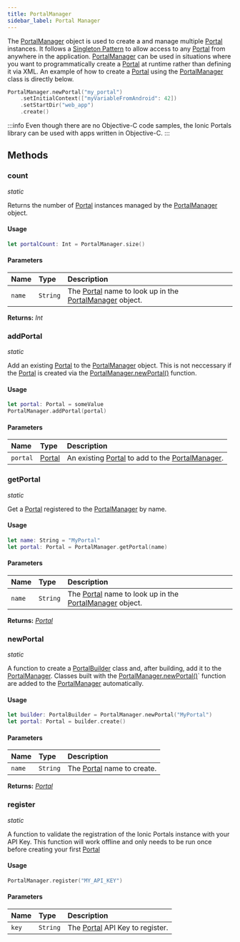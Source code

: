 ```yaml
---
title: PortalManager
sidebar_label: Portal Manager
---
```


The [PortalManager](./portal-manager) object is used to create a and manage multiple [Portal](./portal) instances. It follows a [Singleton Pattern](https://en.wikipedia.org/wiki/Singleton_pattern) to allow access to any [Portal](./portal) from anywhere in the application. [PortalManager](./portal-manager) can be used in situations where you want to programmatically create a [Portal](./portal) at runtime rather than defining it via XML. An example of how to create a [Portal](./portal) using the [PortalManager](./portal-manager) class is directly below.

```swift
PortalManager.newPortal("my_portal")
    .setInitialContext(["myVariableFromAndroid": 42])
    .setStartDir("web_app")
    .create()
```

:::info
Even though there are no Objective-C code samples, the Ionic Portals library can be used with apps written in Objective-C.
:::

## Methods

### count
_static_

Returns the number of [Portal](./portal) instances managed by the [PortalManager](./portal-manager) object.

#### Usage


```swift
let portalCount: Int = PortalManager.size()
``` 

#### Parameters

Name | Type | Description
:------ | :------ | :------
`name` | `String` | The [Portal](./portal) name to look up in the [PortalManager](./portal-manager) object.

**Returns:** <span class="return-code">*Int*</span>

### addPortal
_static_

Add an existing [Portal](./portal) to the [PortalManager](./portal-manager) object. This is not neccessary if the [Portal](./portal) is created via the [PortalManager.newPortal()](./portal-manager#newportal) function.

#### Usage

```swift
let portal: Portal = someValue
PortalManager.addPortal(portal)
``` 

#### Parameters

Name | Type | Description
:------ | :------ | :------
`portal` | [Portal](./portal) | An existing [Portal](./portal) to add to the [PortalManager](./portal-manager).

### getPortal
_static_

Get a [Portal](./portal) registered to the [PortalManager](./portal-manager) by name.

#### Usage

```swift
let name: String = "MyPortal"
let portal: Portal = PortalManager.getPortal(name)
``` 

#### Parameters

Name | Type | Description
:------ | :------ | :------
`name` | `String` | The [Portal](./portal) name to look up in the [PortalManager](./portal-manager) object.

**Returns:** <span class="return-code">[*Portal*](./portal)</span>

### newPortal
_static_

A function to create a [PortalBuilder](./portal-builder) class and, after building, add it to the [PortalManager](./portal-manager). Classes built with the [PortalManager.newPortal()](./portal-manager#newportal)` function are added to the [PortalManager](./portal-manager) automatically.

#### Usage

```swift
let builder: PortalBuilder = PortalManager.newPortal("MyPortal")
let portal: Portal = builder.create()
```

#### Parameters

Name | Type | Description
:------ | :------ | :------
`name` | `String` | The [Portal](./portal) name to create.

**Returns:** <span class="return-code">[*Portal*](./portal)</span>

### register
_static_

A function to validate the registration of the Ionic Portals instance with your API Key. This function will work offline and only needs to be run once before creating your first [Portal](./portal)

#### Usage


```swift
PortalManager.register("MY_API_KEY")
```

#### Parameters

Name | Type | Description
:------ | :------ | :------
`key` | `String` | The [Portal](./portal) API Key to register.

